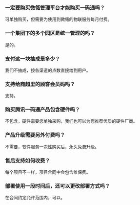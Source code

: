 ### 一定要购买微瓴管理平台才能购买一码通吗？
可单独购买，但需要为使用到微瓴的物联服务每月付费。

### 一个集团下的多个园区是统一管理的吗？
是的。

### 支付这一块抽成是多少？
我们不抽成，按各渠道的点数直接给到用户。

### 支持给商超里的顾客会员码吗？

支持。

### 购买腾讯一码通产品包含硬件吗？
不包含，硬件需要您单独采购，我们也可以为您推荐优质的硬件厂商。

### 产品升级需要另外付费吗？
不需要，软件服务一次性购买后，永久免费升级。

### 售后支持如何收费？
每个项目不一样，项目合同中会包含维保费。

### 部署使用一段时间后，还可以更改部署方式吗？
在合同约定允许范围内，可以。

